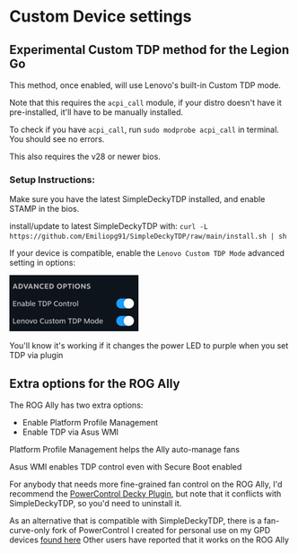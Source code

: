# Custom Device settings

## Experimental Custom TDP method for the Legion Go

This method, once enabled, will use Lenovo's built-in Custom TDP mode.

Note that this requires the `acpi_call` module, if your distro doesn't have it pre-installed, it'll have to be manually installed.

To check if you have `acpi_call`, run `sudo modprobe acpi_call` in terminal. You should see no errors.

This also requires the v28 or newer bios.

### Setup Instructions:

Make sure you have the latest SimpleDeckyTDP installed, and enable STAMP in the bios.

install/update to latest SimpleDeckyTDP with: `curl -L https://github.com/Emiliopg91/SimpleDeckyTDP/raw/main/install.sh | sh`

If your device is compatible, enable the `Lenovo Custom TDP Mode` advanced setting in options:

![advancedOptions](../../img/advanced_options.png)

You'll know it's working if it changes the power LED to purple when you set TDP via plugin

## Extra options for the ROG Ally

The ROG Ally has two extra options:

- Enable Platform Profile Management
- Enable TDP via Asus WMI

Platform Profile Management helps the Ally auto-manage fans

Asus WMI enables TDP control even with Secure Boot enabled

For anybody that needs more fine-grained fan control on the ROG Ally, I'd recommend the [PowerControl Decky Plugin](https://github.com/mengmeet/PowerControl), but note that it conflicts with SimpleDeckyTDP, so you'd need to uninstall it.

As an alternative that is compatible with SimpleDeckyTDP, there is a fan-curve-only fork of PowerControl I created for personal use on my GPD devices [found here](https://github.com/Emiliopg91/PowerControl) Other users have reported that it works on the ROG Ally
